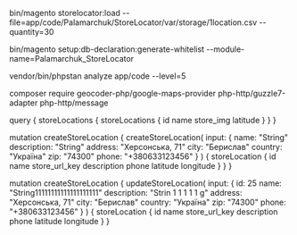 bin/magento storelocator:load --file=app/code/Palamarchuk/StoreLocator/var/storage/1location.csv --quantity=30

bin/magento setup:db-declaration:generate-whitelist --module-name=Palamarchuk_StoreLocator

vendor/bin/phpstan analyze app/code --level=5

composer require geocoder-php/google-maps-provider php-http/guzzle7-adapter php-http/message


query {
storeLocations
{
storeLocations {
id
name
store_img
latitude
}
}
}

mutation createStoreLocation {
createStoreLocation(
input: {
name: "String"
description: "String"
address: "Херсонська, 71"
city: "Берислав"
country: "Україна"
zip: "74300"
phone: "+380633123456"
}
) {
storeLocation {
id
name
store_url_key
description
phone
latitude
longitude
}
}
}

mutation createStoreLocation {
updateStoreLocation(
input: {
id: 25
name: "String11111111111111111111"
description: "Strin  1 1 1 1 1  g"
address: "Херсонська, 71"
city: "Берислав"
country: "Україна"
zip: "74300"
phone: "+380633123456"
}
) {
storeLocation {
id
name
store_url_key
description
phone
latitude
longitude
}
}
